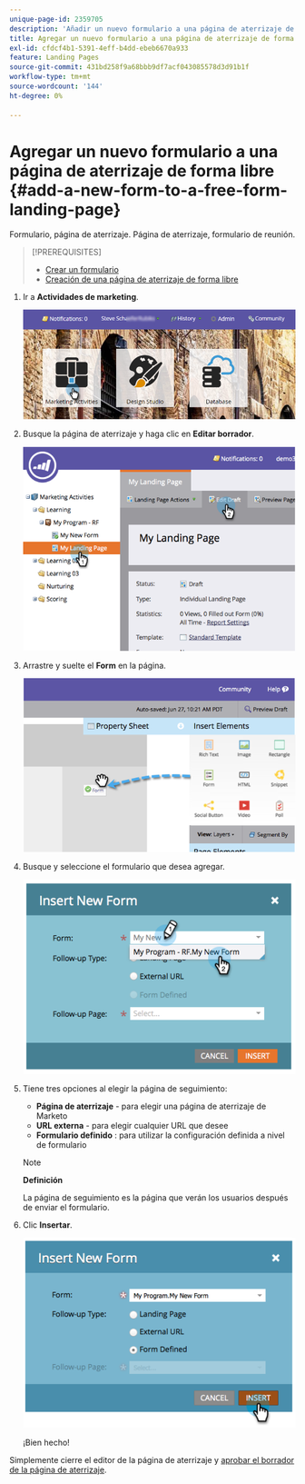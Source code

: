 ```yaml
---
unique-page-id: 2359705
description: 'Añadir un nuevo formulario a una página de aterrizaje de forma libre: documentación de Marketo'
title: Agregar un nuevo formulario a una página de aterrizaje de forma libre
exl-id: cfdcf4b1-5391-4eff-b4dd-ebeb6670a933
feature: Landing Pages
source-git-commit: 431bd258f9a68bbb9df7acf043085578d3d91b1f
workflow-type: tm+mt
source-wordcount: '144'
ht-degree: 0%

---
```


# Agregar un nuevo formulario a una página de aterrizaje de forma libre {#add-a-new-form-to-a-free-form-landing-page}

Formulario, página de aterrizaje. Página de aterrizaje, formulario de reunión.

>[!PREREQUISITES]
>
>* [Crear un formulario](/help/marketo/product-docs/demand-generation/forms/creating-a-form/create-a-form.md)
>* [Creación de una página de aterrizaje de forma libre](/help/marketo/product-docs/demand-generation/landing-pages/free-form-landing-pages/create-a-free-form-landing-page.md)

1. Ir a **Actividades de marketing**.

   ![](assets/login-marketing-activities-1.png)

1. Busque la página de aterrizaje y haga clic en **Editar borrador**.

   ![](assets/image2014-9-16-14-3a44-3a15.png)

1. Arrastre y suelte el **Form** en la página.

   ![](assets/image2015-5-21-15-3a43-3a30.png)

1. Busque y seleccione el formulario que desea agregar.

   ![](assets/image2014-9-16-14-3a44-3a30.png)

1. Tiene tres opciones al elegir la página de seguimiento:

   * **Página de aterrizaje** - para elegir una página de aterrizaje de Marketo
   * **URL externa** - para elegir cualquier URL que desee
   * **Formulario definido** : para utilizar la configuración definida a nivel de formulario

   >[!NOTE]
   >
   >**Definición**
   >
   >La página de seguimiento es la página que verán los usuarios después de enviar el formulario.

1. Clic **Insertar**.

   ![](assets/image2014-9-16-14-3a44-3a38.png)

   ¡Bien hecho!

Simplemente cierre el editor de la página de aterrizaje y [aprobar el borrador de la página de aterrizaje](/help/marketo/product-docs/demand-generation/landing-pages/understanding-landing-pages/approve-unapprove-or-delete-a-landing-page.md).
